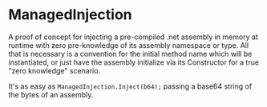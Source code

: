 # ManagedInjection

A proof of concept for injecting a pre-compiled .net assembly in memory at runtime with zero pre-knowledge of its assembly namespace or type. All that is necessary is a convention for the initial method name which will be instantiated, or just have the assembly initialize via its Constructor for a true "zero knowledge" scenario.

It's as easy as `ManagedInjection.Inject(b64);` passing a base64 string of the bytes of an assembly.
